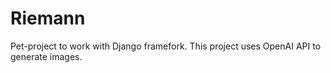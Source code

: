 # Riemann
Pet-project to work with Django framefork.
This project uses OpenAI API to generate images.

